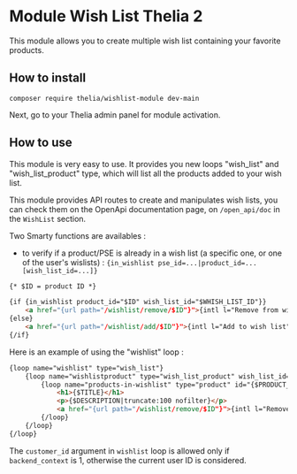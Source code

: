 # Module Wish List Thelia 2

This module allows you to create multiple wish list containing your favorite products.

## How to install

```
composer require thelia/wishlist-module dev-main
```

Next, go to your Thelia admin panel for module activation.

## How to use

This module is very easy to use. It provides you new loops "wish_list" and "wish_list_product" type, which will list all the products added to your wish list.

This module provides API routes to create and manipulates wish lists, you can check them on the OpenApi documentation page,
on `/open_api/doc` in the `WishList` section.

Two Smarty functions are availables :

- to verify if a product/PSE is already in a wish list (a specific one, or one of the user's wislists) : `{in_wishlist pse_id=...|product_id=... [wish_list_id=...]}`

```html
{* $ID = product ID *}

{if {in_wishlist product_id="$ID" wish_list_id="$WHISH_LIST_ID"}}
    <a href="{url path="/wishlist/remove/$ID"}">{intl l="Remove from wish list"}</a>
{else}
    <a href="{url path="/wishlist/add/$ID"}">{intl l="Add to wish list"}</a>
{/if}
```

Here is an example of using the "wishlist" loop :

```html
{loop name="wishlist" type="wish_list"}
    {loop name="wishlistproduct" type="wish_list_product" wish_list_id=$ID}
        {loop name="products-in-wishlist" type="product" id="{$PRODUCT_ID}"}
            <h1>{$TITLE}</h1>
            <p>{$DESCRIPTION|truncate:100 nofilter}</p>
            <a href="{url path="/wishlist/remove/$ID"}">{intl l="Remove from wish list"}</a>
        {/loop}
    {/loop}
{/loop}
```

The `customer_id` argument in `wishlist` loop is allowed only if `backend_context`
is 1, otherwise the current user ID is considered.
